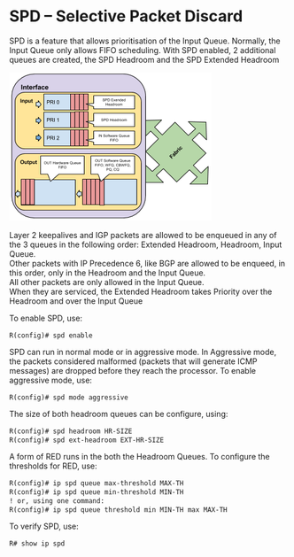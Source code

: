 # SPD – Selective Packet Discard

SPD is a feature that allows prioritisation of the Input Queue. Normally, the Input Queue only allows FIFO scheduling. With SPD enabled, 2 additional queues are created, the SPD Headroom and the SPD Extended Headroom

![Input and Output Queues with SPD](../../.gitbook/assets/SPD.png)

Layer 2 keepalives and IGP packets are allowed to be enqueued in any of the 3 queues in the following order: Extended Headroom, Headroom, Input Queue.\
Other packets with IP Precedence 6, like BGP are allowed to be enqueed, in this order, only in the Headroom and the Input Queue.\
All other packets are only allowed in the Input Queue.\
When they are serviced, the Extended Headroom takes Priority over the Headroom and over the Input Queue

To enable SPD, use:

```
R(config)# spd enable
```

SPD can run in normal mode or in aggressive mode. In Aggressive mode, the packets considered malformed (packets that will generate ICMP messages) are dropped before they reach the processor. To enable aggressive mode, use:

```
R(config)# spd mode aggressive
```

The size of both headroom queues can be configure, using:

```
R(config)# spd headroom HR-SIZE
R(config)# spd ext-headroom EXT-HR-SIZE
```

A form of RED runs in the both the Headroom Queues. To configure the thresholds for RED, use:

```
R(config)# ip spd queue max-threshold MAX-TH
R(config)# ip spd queue min-threshold MIN-TH
! or, using one command:
R(config)# ip spd queue threshold min MIN-TH max MAX-TH
```

To verify SPD, use:

```
R# show ip spd
```
